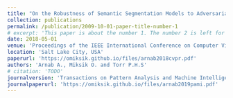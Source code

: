 ```yaml
---
title: "On the Robustness of Semantic Segmentation Models to Adversarial Attacks"
collection: publications
permalink: /publication/2009-10-01-paper-title-number-1
# excerpt: 'This paper is about the number 1. The number 2 is left for future work.'
date: 2018-05-01
venue: 'Proceedings of the IEEE International Conference on Computer Vision and Pattern Recognition (CVPR)'
location: 'Salt Lake City, USA'
paperurl: 'https://omiksik.github.io/files/arnab2018cvpr.pdf'
authors: 'Arnab A., Miksik O. and Torr P.H.S'
# citation: 'TODO'
journalversion: 'Transactions on Pattern Analysis and Machine Intelligence (T-PAMI)'
journalpaperurl: 'https://omiksik.github.io/files/arnab2019pami.pdf'
---
```

